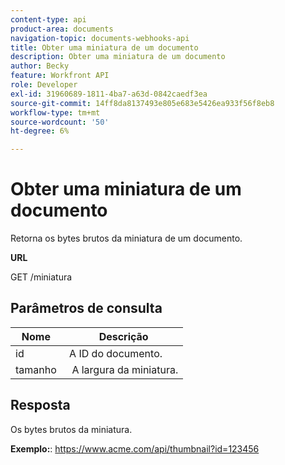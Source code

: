 ```yaml
---
content-type: api
product-area: documents
navigation-topic: documents-webhooks-api
title: Obter uma miniatura de um documento
description: Obter uma miniatura de um documento
author: Becky
feature: Workfront API
role: Developer
exl-id: 31960689-1811-4ba7-a63d-0842caedf3ea
source-git-commit: 14ff8da8137493e805e683e5426ea933f56f8eb8
workflow-type: tm+mt
source-wordcount: '50'
ht-degree: 6%

---
```



# Obter uma miniatura de um documento

Retorna os bytes brutos da miniatura de um documento.

**URL**

GET /miniatura

## Parâmetros de consulta

| Nome  | Descrição |
|---|---|
| id  | A ID do documento. |
| tamanho  |  A largura da miniatura. |


## Resposta

Os bytes brutos da miniatura.

**Exemplo:**: https://www.acme.com/api/thumbnail?id=123456
